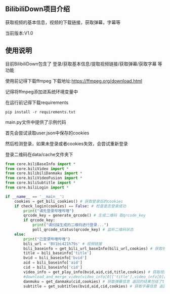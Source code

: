 ## BilibiliDown项目介绍
获取视频的基本信息，视频的下载链接，获取弹幕，字幕等

当前版本:V1.0

## 使用说明
目前BilibiliDown包含了 登录/获取基本信息/提取视频链接/获取弹幕/获取字幕 等功能

使用前记得下载ffmpeg 下载地址:https://ffmpeg.org/download.html

记得将ffmpeg添加进系统环境变量中

在运行前记得下载requirements

```pip
pip install -r requirements.txt
```

main.py文件中提供了示例代码

首先会尝试读取user.json中保存的cookies

然后检测登录，如果未登录或者cookies失效，会尝试重新登录

登录二维码在data/cache文件夹下

```python
from core.biliBaseInfo import *
from core.biliVideo import *
from core.bilibiliDanmaku import *
from core.biliVideoFusion import *
from core.biliSubtitle import *
from core.biliLogin import *

if __name__ == '__main__':
    cookies = get_bili_cookies() # 获取登录后的cookies
    if check_login(cookies) == False: # 检查是否登录成功
        print("请先登录哔哩哔哩") 
        qrcode_key = generate_qrcode() # 生成二维码 取qrcode_key
        if qrcode_key:
            print("请扫描生成的二维码进行登录...")
            poll_qrcode_status(qrcode_key) # 监听二维码状态
    else:
        print("已登录哔哩哔哩")
        bili_url = 'BV1bi421h79s' # 视频链接
        bili_baseinfo = get_bili_url_baseInfo(bili_url,cookies) # 获取视频基础信息 返回的结果包括了title,bvid,aid,cid,pic,time,desc
        title = bili_baseinfo['title']
        bvid = bili_baseinfo['bvid']
        aid = bili_baseinfo['aid']
        cid = bili_baseinfo['cid']
        video_info = get_play_info(bvid,aid,cid,title,cookies) # 获取视频下载地址 返回的结果包括了title,baseURL,audioURL,frameRate,width,height
        #download_and_merge_video(video_info[0]['title'],video_info[0]['baseURL'],video_info[0]['audioURL'])  # 下载视频并合并音频
        danmuku = get_danmaku(cid,cookies) # 获取弹幕信息 返回的结果包括了time,timestamp,text,uid
        subtitle = get_subtitles(bvid,aid,cid,cookies) # 获取字幕信息 返回的结果包括了subtitle_count,subtitle_list
```


